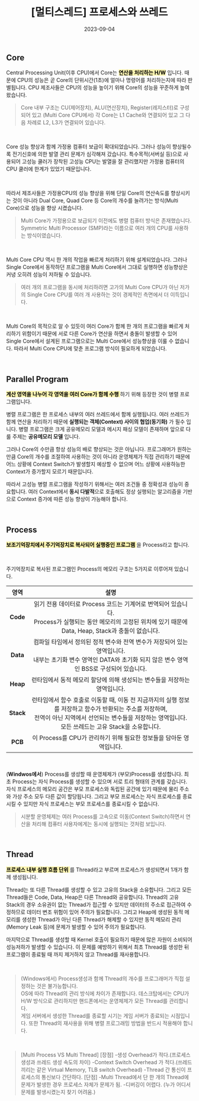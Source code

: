 ﻿---
title:  "[멀티스레드] 프로세스와 쓰레드"
excerpt: "프로세스와 쓰레드의 개념을 확인해봅니다."

categories: [CS, MultiThread]
tags: [MultiThread, C&#47;C&#43;&#43;, CS, OS]

toc: true
toc_sticky: true
 
date: 2023-09-04
last_modified_at: 2024-08-08
---

## Core
Central Processing Unit(이후 CPU)에서 Core는 <span style="color:black;background-color:#fff5b1"> **연산을 처리하는 H/W**</span> 입니다.
때문에 CPU의 성능은 곧 Core의 단위시간(1초)에 얼마나 명령어를 처리하는지에 따라 판별됩니다.
CPU 제조사들은 CPU의 성능을 높이기 위해 Core의 성능을 꾸준하게 높여왔습니다.

>Core 내부 구조는 CU(제어장치), ALU(연산장치), Register(레지스터)로 구성되어 있고
(Multi Core CPU에서) 각 Core는 L1 Cache와 연결되어 있고
그 다음 차례로 L2, L3가 연결되어 있습니다.

<br/>

Core 성능 향상과 함께 가정용 컴퓨터 보급이 확대되었습니다.
그러나 성능이 향상될수록 전기신호에 의한 발열 관리 문제가 심각해져 갔습니다.
특수목적(서버실 등)으로 사용되어 고성능 쿨러가 장착된 고성능 CPU는 발열을 잘 관리했지만
가정용 컴퓨터의 CPU 쿨러에 한계가 있었기 때문입니다.

<br/>

따라서 제조사들은 가정용CPU의 성능 향상을 위해 단일 Core의 연산속도를 향상시키는 것이 아니라
Dual Core, Quad Core 등 Core의 개수를 늘려가는 방식(Multi Core)으로 성능을 향상 시켰습니다.
>Multi Core가 가정용으로 보급되기 이전에도 병렬 컴퓨터 방식은 존재했습니다.
Symmetric Multi Processor (SMP)라는 이름으로 여러 개의 CPU를 사용하는 방식이였습니다.

<br/>

Multi Core CPU 역시 한 개의 작업을 빠르게 처리하기 위해 설계되었습니다.
그러나 Single Core에서 동작하던 프로그램을 Multi Core에서 그대로 실행하면
성능향상은 커녕 오히려 성능이 저하될 수 있습니다.

>여러 개의 프로그램을 동시에 처리하려면 고가의 Multi Core CPU가 아닌
저가의 Single Core CPU를 여러 개 사용하는 것이 경제적인 측면에서 더 이득입니다.

<br/>

Multi Core의 목적으로 알 수 있듯이
여러 Core가 함께 한 개의 프로그램을 빠르게 처리하기 위함이기 때문에
서로 다른 Core가 연산을 하면서 충돌이 발생할 수 있어
Single Core에서 설계된 프로그램으로는 Multi Core에서 성능향상을 이룰 수 없습니다.
따라서 Multi Core CPU에 맞춘 프로그램 방식이 필요하게 되었습니다.

<br/>

## Parallel Program
<span style="color:black;background-color:#fff5b1"> __계산 영역을 나누어 각 영역을 여러 Core가 함께 수행__ </span>하기 위해 등장한 것이 병렬 프로그램입니다.

병렬 프로그램은 한 프로세스 내부의 여러 쓰레드에서 함께 실행됩니다.
여러 쓰레드가 함께 연산을 처리하기 때문에
**실행되는 객체(Context) 사이의 협업(동기화)** 가 필수 입니다.
병렬 프로그램은 크게 공유메모리 모델과 메시지 패싱 모델이 존재하며
앞으로 다룰 주제는 **공유메모리 모델** 입니다.

그러나 Core의 수만큼 항상 성능의 배로 향상되는 것은 아닙니다.
프로그래머가 원하는 만큼 Core의 개수를 조절하여 사용하는 것이 아니라
운영체제가 직접 관리하기 때문에 어느 상황에 Context Switch가 발생할지 예상할 수 없으며
어느 상황에 사용하능한 Context가 증가할지 모르기 때문입니다.

따라서 고성능 병렬 프로그램을 작성하기 위해서는 여러 조건들 중 정확성과 성능이 중요합니다.
여러 Context에서 **동시 다발적**으로 호출해도 정상 실행되는 알고리즘을 기반으로
Context 증가에 따른 성능 향상이 가능해야 합니다.

<br/>

## Process
<span style="color:black;background-color:#fff5b1"> __보조기억장치에서 주기억장치로 복사되어 실행중인 프로그램__ </span>을 Process라고 합니다.

<br/>

주기억장치로 복사된 프로그램인 Process의 메모리 구조는 5가지로 이루어져 있습니다.

|   영역    |                                                                                                       설명                                                                                                        |
| :-------: | :---------------------------------------------------------------------------------------------------------------------------------------------------------------------------------------------------------------: |
| **Code**  |                         읽기 전용 데이터로 Process 코드는 기계어로 번역되어 있습니다.<br/>Process가 실행되는 동안 메모리의 고정된 위치에 있기 때문에 Data, Heap, Stack과 충돌이 없습니다.                         |
| **Data**  |                        컴파일 타임에서 정의된 정적 변수와 전역 변수가 저장되어 있는 영역입니다.<br/>내부는 초기화 변수 영역인 DATA와 초기화 되지 않은 변수 영역인 BSS로 구성되어 있습니다.                        |
| **Heap**  |                                                                     런타임에서 동적 메모리 할당에 의해 생성되는 변수들을 저장하는 영역입니다.                                                                     |
| **Stack** | 런타임에서 함수 호출로 이동할 때, 이동 전 지금까지의 실행 정보를 저장하고 함수가 반환되는 주소를 저장하며,<br/>전역이 아닌 지역에서 선언되는 변수들을 저장하는 영역입니다. 모든 쓰레드는 고유 Stack을 소유합니다. |
|  **PCB**  |                                                                        이 Process를 CPU가 관리하기 위해 필요한 정보들을 담아둔 영역입니다.                                                                        |

<br/>

(**Windwos에서**) Process를 생성할 때 운영체제가 (부모)Process를 생성합니다.
최초 Process는 자식 Process를 생성할 수 있으며 서로 트리 형태의 관계를 갖습니다.
자식 프로세스의 메모리 공간은 부모 프로세스와 독립된 공간에 있기 때문에 
물리 주소와 가상 주소 모두 다른 값이 할당됩니다.
그리고 부모 프로세스는 자식 프로세스를 종료시킬 수 있지만 
자식 프로세스는 부모 프로세스를 종료시킬 수 없습니다.

>시분할 운영체제는 여러 Process를 고속으로 이동(Context Switch)하면서 연산을 처리해
컴퓨터 사용자에게는 동시에 실행되는 것처럼 보입니다.

<br/>

## Thread
<span style="color:black;background-color:#fff5b1"> __프로세스 내부 실행 흐름 단위__ </span>를 Thread라고 부르며 프로세스가 생성되면서 1개가 함께 생성됩니다.

Thread는 또 다른 Thread를 생성할 수 있고 고유의 Stack을 소유합니다.
그리고 모든 Thread들은 Code, Data, Heap은 다른 Thread와 공유합니다.
Thread의 고유 Stack의 경우 소유권이 없는 Thread가 접근할 수 있지만
데이터의 주소로 접근하여 수정하므로 데이터 변조 위험이 있어 주의가 필요합니다.
그리고 Heap에 생성된 동적 메모리를 생성한 Thread가 아닌 다른 Thread가 해제할 수 있지만
동적 메모리 관리(Memory Leak 등)에 문제가 발생할 수 있어 주의가 필요합니다.

마지막으로 Thread를 생성할 때 Kernel 호출이 필요하기 때문에 많은 자원이 소비되어
성능저하가 발생할 수 있습니다.
이 문제를 예방하기 위해서 최초 Thread를 생성한 뒤 프로그램이 종료될 때 까지 제거하지 않고
Thread를 재사용합니다.

<br/>

>(Windows에서) Process생성과 함께 Thread의 개수를
프로그래머가 직접 설정하는 것은 불가능합니다.<br/>
OS에 따라 Thread의 관리 방식에 차이가 존재합니다.
데스크탑에서는 CPU가 H/W 방식으로 관리하지만 
핸드폰에서는 운영체제가 모든 Thread를 관리합니다.<br/>
게임 서버에서 생성한 Thread를 종료할 시기는 게임 서버가 종료되는 시점입니다.
또한 Thread의 재사용을 위해 병렬 프로그래밍 방법을 반드시 적용해야 합니다.

<br/>

>[Multi Process VS Multi Thread]
[장점]
-생성 Overhead가 적다.(프로세스 생성과 쓰레드 생성 속도의 차이)
-Context Switch Overhead 가 적다.(쓰레드끼리는 같은 Virtual Memory, TLB switch Overhead)
-Thread 간 통신이 프로세스의 통신보다 간단하다.
[단점]
-Multi Thread에서 단 한 개의 Thread에 문제가 발생한 경우 프로세스 자체가 문제가 됨.
-디버깅이 어렵다. (누가 어디서 문제를 발생시켰는지 찾기 어려움.)

<br/>
